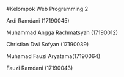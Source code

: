 #Kelompok Web Programming 2

Ardi Ramdani (17190045)

Muhammad Angga Rachmatsyah (17190012)

Christian Dwi Sofyan (17190039)

Muhamad Fauzi Aryatama(17190064)

Fauzi Ramdani (17190043)
